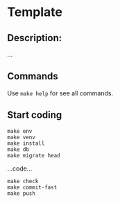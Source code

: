 # Template

## Description:
...

## Commands

Use `make help` for see all commands.

## Start coding

```
make env
make venv
make install
make db
make migrate head
```

...code...

```
make check
make commit-fast
make push
```
